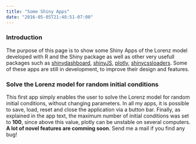 ```yaml
---
title: "Some Shiny Apps"
date: "2016-05-05T21:48:51-07:00"
---
```


<!--### How to include a video

{{< youtube w7Ft2ymGmfc >}}

### Include an image

{{< figure src="/media/lorenz_plot.png" title="Some Trajectories" >}} -->

### Introduction

The purpose of this page is to show some Shiny Apps of the Lorenz model developed with R and the Shiny package as well as other very usefull packages such as [shinydashboard](https://rstudio.github.io/shinydashboard/), [shinyJS](https://github.com/daattali/shinyjs), [plotly](https://plot.ly/r/), [shinycssloaders](https://github.com/andrewsali/shinycssloaders). Some of these apps are still in development, to improve their design and features.

### Solve the Lorenz model for random initial conditions

This first app simply enables the user to solve the Lorenz model for random initial conditions, without changing parameters. In all my apps, it is possible to save, load, reset and close the application via a button bar.
Finally, as explained in the app text, the maximum number of initial conditions was set to **100**, since above this value, plotly can be unstable on several computers. **A lot of novel features are comming soon**. Send me a mail if you find any bug!

<!--<iframe src="https://dgranjon.shinyapps.io/lorenz_1_initialcond/" style="width: 700px; height: 500px; border: none; overflow: hidden;"></iframe> -->

